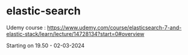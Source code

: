 # elastic-search


Udemy course : https://www.udemy.com/course/elasticsearch-7-and-elastic-stack/learn/lecture/14728134?start=0#overview

Starting on 19.50 - 02-03-2024